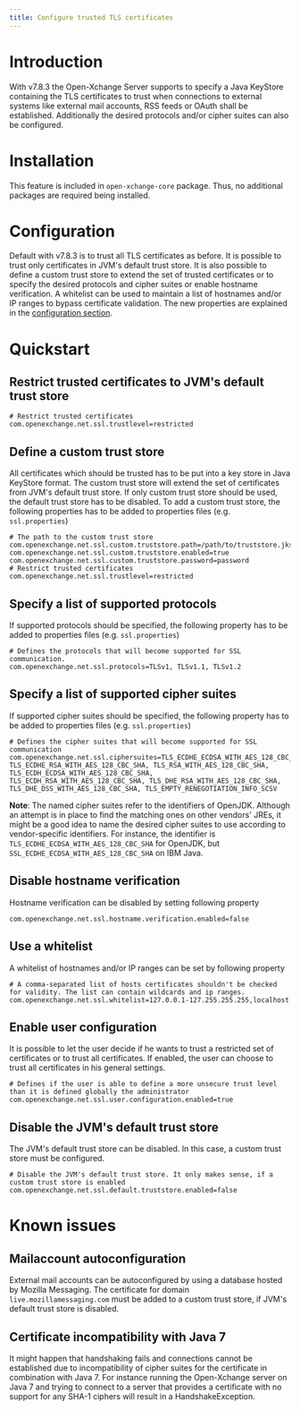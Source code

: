 ```yaml
---
title: Configure trusted TLS certificates
---
```


# Introduction
With v7.8.3 the Open-Xchange Server supports to specify a Java KeyStore containing the TLS certificates to trust when connections to external systems like external mail accounts, RSS feeds or OAuth shall be established. Additionally the desired protocols and/or cipher suites can also be configured.

# Installation
This feature is included in ``open-xchange-core`` package. Thus, no additional packages are required being installed.

# Configuration
Default with v7.8.3 is to trust all TLS certificates as before. It is possible to trust only certificates in JVM's default trust store. It is also possible to define a custom trust store to extend the set of trusted certificates or to specify the desired protocols and cipher suites or enable hostname verification. A whitelist can be used to maintain a list of hostnames and/or IP ranges to bypass certificate validation. The new properties are explained in the [configuration section](https://documentation.open-xchange.com/7.8.3/middleware/configuration/properties.html#ssl).

# Quickstart

## Restrict trusted certificates to JVM's default trust store

    # Restrict trusted certificates
    com.openexchange.net.ssl.trustlevel=restricted

## Define a custom trust store
All certificates which should be trusted has to be put into a key store in Java KeyStore format. The custom trust store will extend the set of certificates from JVM's default trust store. If only custom trust store should be used, the default trust store has to be disabled. To add a custom trust store, the following properties has to be added to properties files (e.g. `ssl.properties`)

    
    # The path to the custom trust store
    com.openexchange.net.ssl.custom.truststore.path=/path/to/truststore.jks
    com.openexchange.net.ssl.custom.truststore.enabled=true
    com.openexchange.net.ssl.custom.truststore.password=password
    # Restrict trusted certificates
    com.openexchange.net.ssl.trustlevel=restricted

## Specify a list of supported protocols
If supported protocols should be specified, the following property has to be added to properties files (e.g. `ssl.properties`)

    # Defines the protocols that will become supported for SSL communication.
    com.openexchange.net.ssl.protocols=TLSv1, TLSv1.1, TLSv1.2

## Specify a list of supported cipher suites
If supported cipher suites should be specified, the following property has to be added to properties files (e.g. `ssl.properties`)

    # Defines the cipher suites that will become supported for SSL communication
    com.openexchange.net.ssl.ciphersuites=TLS_ECDHE_ECDSA_WITH_AES_128_CBC_SHA, TLS_ECDHE_RSA_WITH_AES_128_CBC_SHA, TLS_RSA_WITH_AES_128_CBC_SHA, TLS_ECDH_ECDSA_WITH_AES_128_CBC_SHA, TLS_ECDH_RSA_WITH_AES_128_CBC_SHA, TLS_DHE_RSA_WITH_AES_128_CBC_SHA, TLS_DHE_DSS_WITH_AES_128_CBC_SHA, TLS_EMPTY_RENEGOTIATION_INFO_SCSV

**Note**: The named cipher suites refer to the identifiers of OpenJDK. Although an attempt is in place to find the matching ones on other vendors' JREs, it might be a good idea to name the desired cipher suites to use according to vendor-specific identifiers. For instance, the identifier is ``TLS_ECDHE_ECDSA_WITH_AES_128_CBC_SHA`` for OpenJDK, but ``SSL_ECDHE_ECDSA_WITH_AES_128_CBC_SHA`` on IBM Java.

## Disable hostname verification
Hostname verification can be disabled by setting following property 

    com.openexchange.net.ssl.hostname.verification.enabled=false

## Use a whitelist 
A whitelist of hostnames and/or IP ranges can be set by following property

    # A comma-separated list of hosts certificates shouldn't be checked for validity. The list can contain wildcards and ip ranges.
    com.openexchange.net.ssl.whitelist=127.0.0.1-127.255.255.255,localhost

## Enable user configuration
It is possible to let the user decide if he wants to trust a restricted set of certificates or to trust all certificates. If enabled, the user can choose to trust all certificates in his general settings.

    # Defines if the user is able to define a more unsecure trust level than it is defined globally the administrator
    com.openexchange.net.ssl.user.configuration.enabled=true

## Disable the JVM's default trust store
The JVM's default trust store can be disabled. In this case, a custom trust store must be configured.

    # Disable the JVM's default trust store. It only makes sense, if a custom trust store is enabled
    com.openexchange.net.ssl.default.truststore.enabled=false

# Known issues

## Mailaccount autoconfiguration
External mail accounts can be autoconfigured by using a database hosted by Mozilla Messaging. The certificate for domain ``live.mozillamessaging.com`` must be added to a custom trust store, if JVM's default trust store is disabled.

## Certificate incompatibility with Java 7
It might happen that handshaking fails and connections cannot be established due to incompatibility of cipher suites for the certificate in combination with Java 7. For instance running the Open-Xchange server on Java 7 and trying to connect to a server that provides a certificate with no support for any SHA-1 ciphers will result in a HandshakeException. 
